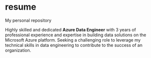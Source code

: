 # resume
My personal repository

Highly skilled and dedicated **Azure Data Engineer** with 3 years of professional experience and expertise in building data solutions on the Microsoft Azure platform. Seeking a challenging role to leverage my technical skills in data engineering to contribute to the success of an organization.
